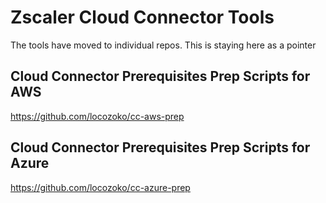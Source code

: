 # Zscaler Cloud Connector Tools

The tools have moved to individual repos. This is staying here as a pointer

## Cloud Connector Prerequisites Prep Scripts for AWS
https://github.com/locozoko/cc-aws-prep

## Cloud Connector Prerequisites Prep Scripts for Azure
https://github.com/locozoko/cc-azure-prep
